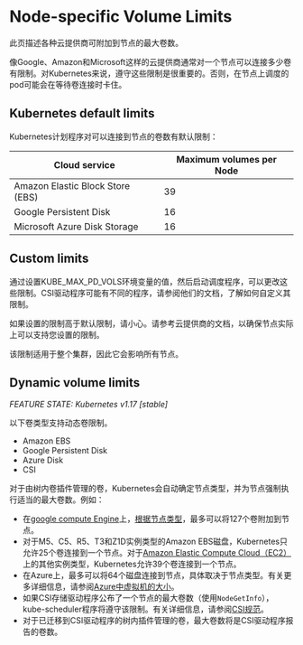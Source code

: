# Node-specific Volume Limits

此页描述各种云提供商可附加到节点的最大卷数。

像Google、Amazon和Microsoft这样的云提供商通常对一个节点可以连接多少卷有限制。对Kubernetes来说，遵守这些限制是很重要的。否则，在节点上调度的pod可能会在等待卷连接时卡住。

## Kubernetes default limits 

Kubernetes计划程序对可以连接到节点的卷数有默认限制：

Cloud service | Maximum volumes per Node
--------------|-------------------------
Amazon Elastic Block Store (EBS) | 39
Google Persistent Disk | 16
Microsoft Azure Disk Storage | 16

## Custom limits

通过设置KUBE_MAX_PD_VOLS环境变量的值，然后启动调度程序，可以更改这些限制。CSI驱动程序可能有不同的程序，请参阅他们的文档，了解如何自定义其限制。

如果设置的限制高于默认限制，请小心。请参考云提供商的文档，以确保节点实际上可以支持您设置的限制。

该限制适用于整个集群，因此它会影响所有节点。

## Dynamic volume limits 
*FEATURE STATE: Kubernetes v1.17 [stable]*

以下卷类型支持动态卷限制。

* Amazon EBS
* Google Persistent Disk
* Azure Disk
* CSI

对于由树内卷插件管理的卷，Kubernetes会自动确定节点类型，并为节点强制执行适当的最大卷数。例如：

- 在[google compute Engine](https://cloud.google.com/compute/)上，[根据节点类型](https://cloud.google.com/compute/docs/disks/#pdnumberlimits)，最多可以将127个卷附加到节点。
- 对于M5、C5、R5、T3和Z1D实例类型的Amazon EBS磁盘，Kubernetes只允许25个卷连接到一个节点。对于[Amazon Elastic Compute Cloud（EC2）](https://aws.amazon.com/ec2/)上的其他实例类型，Kubernetes允许39个卷连接到一个节点。
- 在Azure上，最多可以将64个磁盘连接到节点，具体取决于节点类型。有关更多详细信息，请参阅[Azure中虚拟机的大小](https://docs.microsoft.com/en-us/azure/virtual-machines/windows/sizes)。
- 如果CSI存储驱动程序公布了一个节点的最大卷数（使用`NodeGetInfo`），kube-scheduler程序将遵守该限制。有关详细信息，请参阅[CSI规范](https://github.com/container-storage-interface/spec/blob/master/spec.md#nodegetinfo)。
- 对于已迁移到CSI驱动程序的树内插件管理的卷，最大卷数将是CSI驱动程序报告的卷数。




